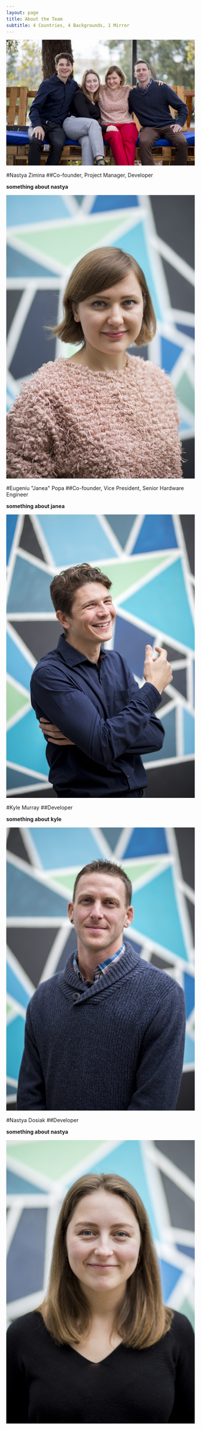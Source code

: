 ```yaml
---
layout: page
title: About the Team
subtitle: 4 Countries, 4 Backgrounds, 1 Mirror
---
```


![Marvin Team](/img/team/marvinmirror.jpg)

#Nastya Zimina
##Co-founder, Project Manager, Developer

**something about nastya**

![Nastya Zimina](/img/team/nastya_z.jpg)

#Eugeniu "Janea" Popa
##Co-founder, Vice President, Senior Hardware Engineer

**something about janea**

![Janea Popa](/img/team/janea.jpg)

#Kyle Murray
##Developer

**something about kyle**

![Kyle Murray](/img/team/kyle.jpg)

#Nastya Dosiak
##Developer

**something about nastya**

![Nastya Dosiak](/img/team/nastya_d.jpg)
